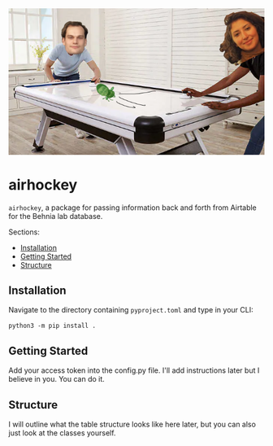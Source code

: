 
<img src="docs/header.png" width = "1000">

# airhockey
`airhockey`, a package for passing information back and forth from Airtable for the Behnia lab database.

Sections:
- [Installation](#installation)
- [Getting Started](#getting-started)
- [Structure](#structure)

## Installation

Navigate to the directory containing `pyproject.toml` and type in your CLI:
```
python3 -m pip install .
```
## Getting Started

Add your access token into the config.py file. I'll add instructions later but I believe in you. You can do it.


## Structure


 I will outline what the table structure looks like here later, but you can also just look at the classes yourself.
